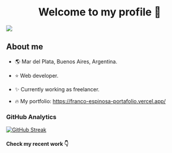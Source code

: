 <div align="center">
<h1 align="center">Welcome to my profile 👋</h1>
</div>
<img src="https://i.imgur.com/QbFSUe3.png">

## About me

- :earth_americas: Mar del Plata, Buenos Aires, Argentina.
- :star: Web developer.
- :sparkles: Currently working as freelancer.

- :fire: My portfolio: https://franco-espinosa-portafolio.vercel.app/

### GitHub Analytics

<a href="https://github.com/GoorezyEST">
  <img src="https://streak-stats.demolab.com?user=&theme=midnight-purple" alt="GitHub Streak" />
</a>

#### Check my recent work :point_down:

